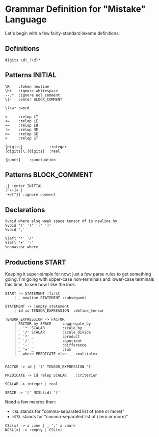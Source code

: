 # Grammar Definition for "Mistake" Language

Let's begin with a few fairly-standard lexeme definitions:

## Definitions

```
digits \d(_?\d)*
```


## Patterns INITIAL


```
\R    :token newline
\h+   :ignore whitespace
--.*  :ignore eol_comment
\{-   :enter BLOCK_COMMENT

\l\w* :word

<     :relop LT
<=    :relop LE
==    :relop EQ
!=    :relop NE
>=    :relop GE
>     :relop GT

{digits}            :integer
{digits}\.{digits}  :real

{punct}    :punctuation

```

## Patterns BLOCK_COMMENT

```
-} :enter INITIAL
[^\-]+ |
-+/[^}] :ignore comment

```

## Declarations

```
%void where else week space tensor of is newline by
%void '(' ')' '[' ']'
%void ','

%left '*' '/'
%left '+' '-'
%nonassoc where

```

## Productions START
Keeping it super-simple for now: just a few parse rules to
get something going. I'm going with upper-case non-terminals
and lower-case terminals this time, to see how I like the look.

```
START -> STATEMENT :first
    | _ newline STATEMENT :subsequent

STATEMENT -> :empty_statement
    | id is TENSOR_EXPRESSION  :define_tensor

TENSOR_EXPRESSION -> FACTOR
    | FACTOR by SPACE     :aggregate_by
    | _ '*' SCALAR        :scale_by
    | _ '/' SCALAR        :scale_divide
    | _ '*' _             :product
    | _ '/' _             :quotient
    | _ '-' _             :difference
    | _ '+' _             :sum
    | _ where PREDICATE else _  :multiplex


FACTOR -> id | '(' TENSOR_EXPRESSION ')'

PREDICATE -> id relop SCALAR    :criterion

SCALAR -> integer | real

SPACE -> '[' NCSL(id) ']'

```

Need a few macros then:
* `CSL` stands for "comma-separated list of (one or more)"
* `NCSL` stands for "comma-separated list of (zero or more)"
```
CSL(x) -> x :one | _ ',' x :more
NCSL(x) -> :empty | CSL(x)

```


